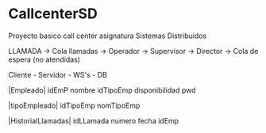 # CallcenterSD
Proyecto basico call center asignatura Sistemas Distribuidos


LLAMADA -> Cola llamadas -> Operador -> Supervisor -> Director -> Cola de espera (no atendidas)

Cliente - Servidor - WS's  - DB


|Empleado|
idEmP
nombre
idTipoEmp
disponibilidad
pwd

|tipoEmpleado|
idTipoEmp
nomTipoEmp


|HistorialLlamadas|
idLLamada
numero
fecha
idEmp
